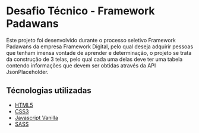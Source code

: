 # Desafio Técnico - Framework Padawans
Este projeto foi desenvolvido durante o processo seletivo Framework Padawans da empresa Framework Digital, pelo qual deseja adquirir pessoas que tenham imensa vontade de aprender e determinação, o projeto se trata da construção de 3 telas, pelo qual cada uma delas deve ter uma tabela contendo informações que devem ser obtidas através da API JsonPlaceholder. 


## Técnologias utilizadas
<!--ts-->
   * [HTML5](#HTML5)
   * [CSS3](#CSS3)
   * [Javascript Vanilla](#VanillaJS)
   * [SASS](#SASS)
<!--te-->


